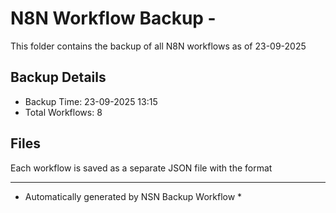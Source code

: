 # N8N Workflow Backup - 
This folder contains the backup of all N8N workflows as of 23-09-2025

## Backup Details
- Backup Time: 23-09-2025 13:15
- Total Workflows: 8

## Files
Each workflow is saved as a separate JSON file with the format

-----------
* Automatically generated by NSN Backup Workflow *